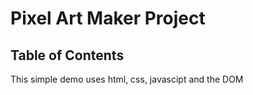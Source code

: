 # Pixel Art Maker Project

## Table of Contents

This simple demo uses html, css, javascipt and the DOM